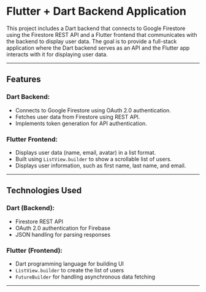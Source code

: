 # **Flutter + Dart Backend Application**

This project includes a Dart backend that connects to Google Firestore using the Firestore REST API and a Flutter frontend that communicates with the backend to display user data. The goal is to provide a full-stack application where the Dart backend serves as an API and the Flutter app interacts with it for displaying user data.

---

## **Features**

### **Dart Backend:**
- Connects to Google Firestore using OAuth 2.0 authentication.
- Fetches user data from Firestore using REST API.
- Implements token generation for API authentication.

### **Flutter Frontend:**
- Displays user data (name, email, avatar) in a list format.
- Built using `ListView.builder` to show a scrollable list of users.
- Displays user information, such as first name, last name, and email.

---

## **Technologies Used**

### **Dart (Backend):**
- Firestore REST API
- OAuth 2.0 authentication for Firebase
- JSON handling for parsing responses

### **Flutter (Frontend):**
- Dart programming language for building UI
- `ListView.builder` to create the list of users
- `FutureBuilder` for handling asynchronous data fetching

---
